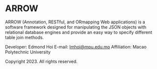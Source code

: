 # ARROW
ARROW (Annotation, RESTful, and ORmapping Web applications) is a software framework designed for manipulating the JSON objects with relational database engines and provide an easy way to specify different table join methods.

Developer: Edmond Hoi
E-mail: lmhoi@mpu.edu.mo
Affiliation: Macao Polytechnic University

Copyright 2023. All rights reserved.
